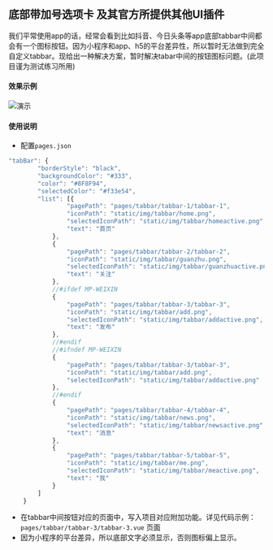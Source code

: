 
## 底部带加号选项卡 及其官方所提供其他UI插件

我们平常使用app的话，经常会看到比如抖音、今日头条等app底部tabbar中间都会有一个图标按钮。因为小程序和app、h5的平台差异性，所以暂时无法做到完全自定义tabbar。现给出一种解决方案，暂时解决tabar中间的按钮图标问题。(此项目谨为测试练习所用)


#### 效果示例
![演示](http://img.cdn.aliyun.dcloud.net.cn/guide/uniapp/ext-tab.png)

#### 使用说明

- 配置`pages.json`

```javascript
"tabBar": {
		"borderStyle": "black",
		"backgroundColor": "#333",
		"color": "#8F8F94",
		"selectedColor": "#f33e54",
		"list": [{
				"pagePath": "pages/tabbar/tabbar-1/tabbar-1",
				"iconPath": "static/img/tabbar/home.png",
				"selectedIconPath": "static/img/tabbar/homeactive.png",
				"text": "首页"
			},
			{
				"pagePath": "pages/tabbar/tabbar-2/tabbar-2",
				"iconPath": "static/img/tabbar/guanzhu.png",
				"selectedIconPath": "static/img/tabbar/guanzhuactive.png",
				"text": "关注"
			},
			//#ifdef MP-WEIXIN
			{
				"pagePath": "pages/tabbar/tabbar-3/tabbar-3",
				"iconPath": "static/img/tabbar/add.png",
				"selectedIconPath": "static/img/tabbar/addactive.png",
				"text": "发布"
			},
			//#endif
			//#ifndef MP-WEIXIN
			{
				"pagePath": "pages/tabbar/tabbar-3/tabbar-3",
				"iconPath": "static/img/tabbar/add.png",
				"selectedIconPath": "static/img/tabbar/addactive.png"
			},
			//#endif
			{
				"pagePath": "pages/tabbar/tabbar-4/tabbar-4",
				"iconPath": "static/img/tabbar/news.png",
				"selectedIconPath": "static/img/tabbar/newsactive.png",
				"text": "消息"
			},
			{
				"pagePath": "pages/tabbar/tabbar-5/tabbar-5",
				"iconPath": "static/img/tabbar/me.png",
				"selectedIconPath": "static/img/tabbar/meactive.png",
				"text": "我"
			}
		]
	}

```
- 在tabbar中间按钮对应的页面中，写入项目对应附加功能。详见代码示例：`pages/tabbar/tabbar-3/tabbar-3.vue` 页面
- 因为小程序的平台差异，所以底部文字必须显示，否则图标偏上显示。

